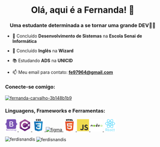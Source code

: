 <h1 align="center">Olá, aqui é a Fernanda! 👋</h1>
<h3 align="center">Uma estudante determinada a se tornar uma grande DEV👩‍💻</h3>

- 🌱 Concluído **Desenvolvimento de Sistemas** na **Escola Senai de Informática**

- 💬 Concluído **Inglês** na **Wizard**

- 📚 Estudando **ADS** na **UNICID**

- 📫 Meu email para contato: **fe97964@gmail.com**

<h3 align="left">Conecte-se comigo:</h3>
<p align="left">
<a href="https://linkedin.com/in/fernanda-carvalho-3b148b1b9" target="blank"><img align="center" src="https://raw.githubusercontent.com/rahuldkjain/github-profile-readme-generator/master/src/images/icons/Social/linked-in-alt.svg" alt="fernanda-carvalho-3b148b1b9" height="30" width="40" /></a>

<h3 align="left">Linguagens, Frameworks e Ferramentas: </h3>
<p align="left"> <a href="https://getbootstrap.com" target="_blank"> <img src="https://raw.githubusercontent.com/devicons/devicon/master/icons/bootstrap/bootstrap-plain-wordmark.svg" alt="bootstrap" width="40" height="40"/> </a> <a href="https://www.w3schools.com/cs/" target="_blank"> <img src="https://raw.githubusercontent.com/devicons/devicon/master/icons/csharp/csharp-original.svg" alt="csharp" width="40" height="40"/> </a> <a href="https://www.w3schools.com/css/" target="_blank"> <img src="https://raw.githubusercontent.com/devicons/devicon/master/icons/css3/css3-original-wordmark.svg" alt="css3" width="40" height="40"/> </a> <a href="https://www.figma.com/" target="_blank"> <img src="https://www.vectorlogo.zone/logos/figma/figma-icon.svg" alt="figma" width="40" height="40"/> </a> <a href="https://www.w3.org/html/" target="_blank"> <img src="https://raw.githubusercontent.com/devicons/devicon/master/icons/html5/html5-original-wordmark.svg" alt="html5" width="40" height="40"/> </a> <a href="https://developer.mozilla.org/en-US/docs/Web/JavaScript" target="_blank"> <img src="https://raw.githubusercontent.com/devicons/devicon/master/icons/javascript/javascript-original.svg" alt="javascript" width="40" height="40"/> </a> <a href="https://nodejs.org" target="_blank"> <img src="https://raw.githubusercontent.com/devicons/devicon/master/icons/nodejs/nodejs-original-wordmark.svg" alt="nodejs" width="40" height="40"/> </a> <a href="https://reactjs.org/" target="_blank"> <img src="https://raw.githubusercontent.com/devicons/devicon/master/icons/react/react-original-wordmark.svg" alt="react" width="40" height="40"/> </a> </p>

<p><img align="left" src="https://github-readme-stats.vercel.app/api/top-langs?username=ferdisnandis&show_icons=true&theme=dracula&locale=en&layout=compact" alt="ferdisnandis" /></p>

<p>&nbsp;<img align="center" src="https://github-readme-stats.vercel.app/api?username=ferdisnandis&show_icons=true&theme=dracula&locale=en" alt="ferdisnandis" /></p>
